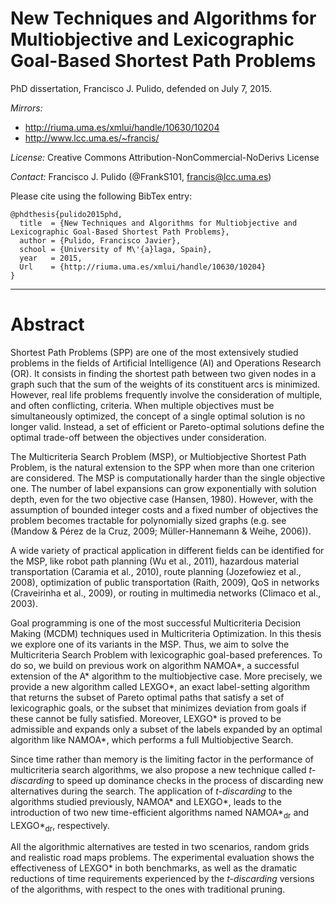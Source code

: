 New Techniques and Algorithms for Multiobjective and Lexicographic Goal-Based Shortest Path Problems
============================

PhD dissertation, Francisco J. Pulido, defended on July 7, 2015.

_Mirrors:_ 
- http://riuma.uma.es/xmlui/handle/10630/10204
- http://www.lcc.uma.es/~francis/

_License:_ Creative Commons Attribution-NonCommercial-NoDerivs License

_Contact:_ Francisco J. Pulido (@FrankS101, <francis@lcc.uma.es>)

Please cite using the following BibTex entry:

```
@phdthesis{pulido2015phd,
  title  = {New Techniques and Algorithms for Multiobjective and Lexicographic Goal-Based Shortest Path Problems},
  author = {Pulido, Francisco Javier},
  school = {University of M\'{a}laga, Spain},
  year   = 2015,
  Url    = {http://riuma.uma.es/xmlui/handle/10630/10204}
}
```

---
# Abstract
Shortest Path Problems (SPP) are one of the most extensively studied problems in the fields of Artificial Intelligence (AI) and Operations Research (OR). It consists in finding the shortest path between two given nodes in a graph such that the sum of the weights of its constituent arcs is minimized. However, real life problems frequently involve the consideration of multiple, and often conflicting, criteria. When multiple objectives must be simultaneously optimized, the concept of a single optimal solution is no longer valid. Instead, a set of efficient or Pareto-optimal solutions define the optimal trade-off between the objectives under consideration.  

The Multicriteria Search Problem (MSP), or Multiobjective Shortest Path Problem, is the natural extension to the SPP when more than one criterion are considered. The MSP is computationally harder than the single objective one. The number of label expansions can grow exponentially with solution depth, even for the two objective case (Hansen, 1980). However, with the assumption of bounded integer costs and a fixed number of objectives the problem becomes tractable for polynomially sized graphs (e.g. see (Mandow & Pérez de la Cruz, 2009; Müller-Hannemann & Weihe, 2006)).

A wide variety of practical application in different fields can be identified for the MSP, like robot path planning (Wu et al., 2011), hazardous material transportation (Caramia et al., 2010), route planning (Jozefowiez et al., 2008), optimization of public transportation (Raith, 2009), QoS in networks (Craveirinha et al., 2009), or routing in  multimedia networks (Climaco et al., 2003).

Goal programming is one of the most successful Multicriteria Decision Making (MCDM) techniques used in Multicriteria Optimization. In this thesis we explore one of its variants in the MSP. Thus, we aim to solve the Multicriteria Search Problem with lexicographic goal-based preferences. To do so, we build on previous work on algorithm NAMOA\*, a successful extension of the A\* algorithm to the multiobjective case. More precisely, we provide a new algorithm called LEXGO\*, an exact label-setting algorithm that returns the subset of Pareto optimal paths that satisfy a set of lexicographic goals, or the subset that minimizes deviation from goals if these cannot be fully satisfied. Moreover, LEXGO\* is proved to be admissible and expands only a subset of the labels expanded by an optimal algorithm like NAMOA*, which performs a full Multiobjective Search.

Since time rather than memory is the limiting factor in the performance of multicriteria search algorithms, we also propose a new technique called _t-discarding_ to speed up dominance checks in the process of discarding new alternatives during the search. The application of _t-discarding_ to the algorithms studied previously, NAMOA\* and LEXGO\*, leads to the introduction of two new time-efficient algorithms named NAMOA\*<sub>dr</sub> and LEXGO\*<sub>dr</sub>, respectively.

All the algorithmic alternatives are tested in two scenarios, random grids and realistic road maps problems. The experimental evaluation shows the effectiveness of LEXGO\* in both benchmarks, as well as the dramatic reductions of time requirements experienced by the _t-discarding_ versions of the algorithms, with respect to the ones with traditional pruning.
